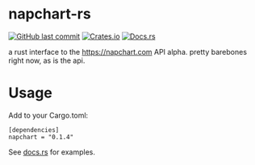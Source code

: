 # napchart-rs

[![GitHub last commit](https://img.shields.io/github/last-commit/barrowsys/napchart-rs)](https://github.com/barrowsys/napchart-rs)
[![Crates.io](https://img.shields.io/crates/v/napchart)](https://crates.io/crates/napchart/)
[![Docs.rs](https://docs.rs/napchart/badge.svg)](https://docs.rs/napchart)

a rust interface to the https://napchart.com API alpha. pretty barebones right now, as is the api.

# Usage

Add to your Cargo.toml:
```
[dependencies]
napchart = "0.1.4"
```
See [docs.rs](https://docs.rs/napchart) for examples.
